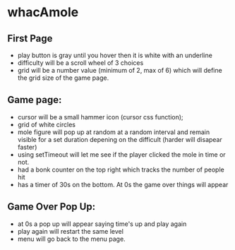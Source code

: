 # whacAmole 


## First Page
- play button is gray until you hover then it is white with an underline
- difficulty will be a scroll wheel of 3 choices
- grid will be a number value (minimum of 2, max of 6) which will define the grid size of the game page. 
        
## Game page: 
- cursor will be a small hammer icon (cursor css function);
- grid of white circles
- mole figure will pop up at random at a random interval and remain visible for a set duration depening on the difficult (harder will disapear faster)
- using setTimeout will let me see if the player clicked the mole in time or not. 
- had a bonk counter on the top right which tracks the number of people hit
- has a timer of 30s on the bottom. At 0s the game over things will appear

## Game Over Pop Up:
- at 0s a pop up will appear saying time's up and play again
- play again will restart the same level
- menu will go back to the menu page. 
